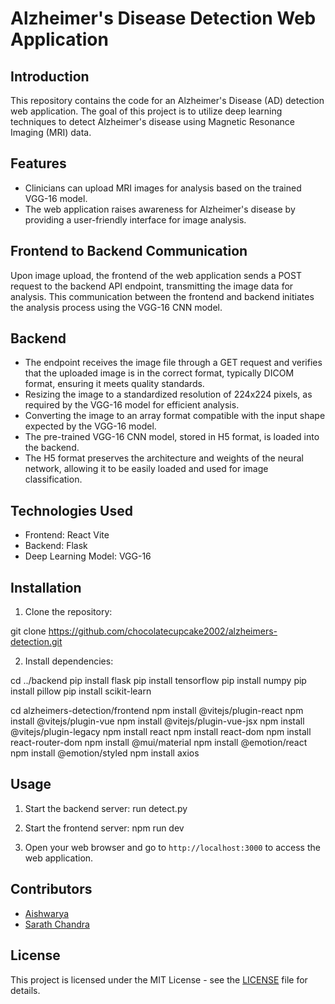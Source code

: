 # Alzheimer's Disease Detection Web Application

## Introduction

This repository contains the code for an Alzheimer's Disease (AD) detection web application. The goal of this project is to utilize deep learning techniques to detect Alzheimer's disease using Magnetic Resonance Imaging (MRI) data.

## Features

- Clinicians can upload MRI images for analysis based on the trained VGG-16 model.
- The web application raises awareness for Alzheimer's disease by providing a user-friendly interface for image analysis.

## Frontend to Backend Communication

Upon image upload, the frontend of the web application sends a POST request to the backend API endpoint, transmitting the image data for analysis. This communication between the frontend and backend initiates the analysis process using the VGG-16 CNN model.

## Backend

- The endpoint receives the image file through a GET request and verifies that the uploaded image is in the correct format, typically DICOM format, ensuring it meets quality standards.
- Resizing the image to a standardized resolution of 224x224 pixels, as required by the VGG-16 model for efficient analysis.
- Converting the image to an array format compatible with the input shape expected by the VGG-16 model.
- The pre-trained VGG-16 CNN model, stored in H5 format, is loaded into the backend.
- The H5 format preserves the architecture and weights of the neural network, allowing it to be easily loaded and used for image classification.

## Technologies Used

- Frontend: React Vite
- Backend: Flask
- Deep Learning Model: VGG-16

## Installation

1. Clone the repository:

git clone https://github.com/chocolatecupcake2002/alzheimers-detection.git


2. Install dependencies:

cd ../backend
pip install flask
pip install tensorflow
pip install numpy
pip install pillow
pip install scikit-learn    

cd alzheimers-detection/frontend
npm install @vitejs/plugin-react
npm install @vitejs/plugin-vue
npm install @vitejs/plugin-vue-jsx
npm install @vitejs/plugin-legacy
npm install react
npm install react-dom
npm install react-router-dom
npm install @mui/material
npm install @emotion/react
npm install @emotion/styled
npm install axios    


## Usage

1. Start the backend server:
run detect.py

3. Start the frontend server:
npm run dev


3. Open your web browser and go to `http://localhost:3000` to access the web application.

## Contributors

- [Aishwarya](https://github.com/chocolatecupcake2002)
- [Sarath Chandra](https://github.com/Sarathchandra1202)

## License

This project is licensed under the MIT License - see the [LICENSE](LICENSE) file for details.





